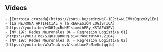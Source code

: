 ## Vídeos
    - [Entropía cruzada](https://youtu.be/sedrzwgC-1E?si=wLEMVtDqzzvXy1En)
    - [La NEURONA ARTIFICIAL y la REGRESIÓN LOGÍSTICA](https://youtu.be/eHOHIgxRoHE?si=mLhPRy_XSTAFW3PV)
    - [Nº 197: Redes Neuronales 06 - Regresion Logística 01](https://youtu.be/SuQ0IUanKHg?si=RPWv0r0nKkTJ21B4)
    - [Nº 198: Redes Neuronales 07 - Regresión Logística 02](https://youtu.be/wDaTnoA-qvA?si=UaxePsMpeUutqqlb)